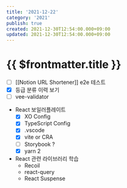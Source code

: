 ```yaml
---
title: '2021-12-22'
category: '2021'
publish: true
created: 2021-12-30T12:54:00.000+09:00
updated: 2021-12-30T12:54:00.000+09:00
---
```


# {{ $frontmatter.title }}

- [ ] [[Notion URL Shortener]] e2e 테스트
- [x] 등급 분류 이력 보기
- [ ] vee-validator

- React 보일러플레이트
  - [x] XO Config
  - [x] TypeScript Config
  - [x] .vscode
  - [x] vite or CRA
  - [ ] Storybook ?
  - [x] yarn 2
- React 관련 라이브러리 학습
  - Recoil
  - react-query
  - React Suspense
